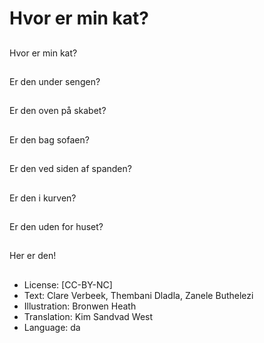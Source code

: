 # Hvor er min kat?

##
Hvor er min kat?

##
Er den under sengen?

##
Er den oven på skabet?

##
Er den bag sofaen?

##
Er den ved siden af spanden?

##
Er den i kurven?

##
Er den uden for huset?

##
Her er den!

##
* License: [CC-BY-NC]
* Text: Clare Verbeek, Thembani Dladla, Zanele Buthelezi
* Illustration: Bronwen Heath
* Translation: Kim Sandvad West
* Language: da

